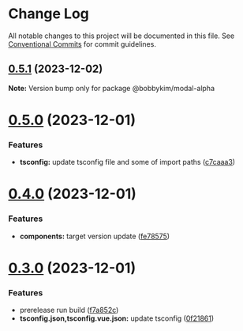 # Change Log

All notable changes to this project will be documented in this file.
See [Conventional Commits](https://conventionalcommits.org) for commit guidelines.

## [0.5.1](https://github.com/bobbykim89/manguito-component-library/compare/@bobbykim/modal-alpha@0.5.0...@bobbykim/modal-alpha@0.5.1) (2023-12-02)

**Note:** Version bump only for package @bobbykim/modal-alpha





# [0.5.0](https://github.com/bobbykim89/manguito-component-library/compare/@bobbykim/modal-alpha@0.4.0...@bobbykim/modal-alpha@0.5.0) (2023-12-01)


### Features

* **tsconfig:** update tsconfig file and some of import paths ([c7caaa3](https://github.com/bobbykim89/manguito-component-library/commit/c7caaa3101a5d57d0e799568f1c4f5cbebececc3))





# [0.4.0](https://github.com/bobbykim89/manguito-component-library/compare/@bobbykim/modal-alpha@0.3.0...@bobbykim/modal-alpha@0.4.0) (2023-12-01)


### Features

* **components:** target version update ([fe78575](https://github.com/bobbykim89/manguito-component-library/commit/fe78575f5e82bb854333672c3853956e9e930044))





# [0.3.0](https://github.com/bobbykim89/manguito-component-library/compare/@bobbykim/modal-alpha@0.2.5...@bobbykim/modal-alpha@0.3.0) (2023-12-01)


### Features

* prerelease run build ([f7a852c](https://github.com/bobbykim89/manguito-component-library/commit/f7a852c9bf12b77481bf5d2f1602e50367d834f8))
* **tsconfig.json,tsconfig.vue.json:** update tsconfig ([0f21861](https://github.com/bobbykim89/manguito-component-library/commit/0f2186167342314f5d218e789a68c03cf6faa8ff))
